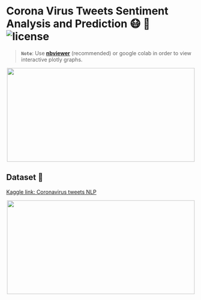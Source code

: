 # Corona Virus Tweets Sentiment Analysis and Prediction 😷 🦠 ![license](https://img.shields.io/github/license/Pegah-Ardehkhani/Corona-Virus-Tweets-Sentiment-Analysis-and-Prediction.svg)

> **`Note`**: Use [**nbviewer**](https://nbviewer.org/github/Pegah-Ardehkhani/Corona-Virus-Forcasting-and-Analysis/blob/main/Corona%20Virus%20Forcasting%20and%20Analysis.ipynb) (recommended) or google colab in order to view interactive plotly graphs.

<p align="center">
  <img width="500" height="250" src="https://ichef.bbci.co.uk/news/976/cpsprodpb/18570/production/_112869699_gettyimages-1209519827-1.jpg">
</p>

## Dataset 📔

[Kaggle link: Coronavirus tweets NLP](https://www.kaggle.com/datasets/datatattle/covid-19-nlp-text-classification)

<p align="center">
  <img width="500" height="250" src="https://ichef.bbci.co.uk/news/976/cpsprodpb/18570/production/_112869699_gettyimages-1209519827-1.jpg">
</p>

